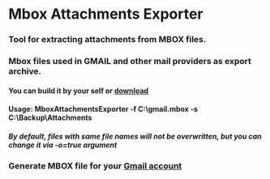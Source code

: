 # Mbox Attachments Exporter

### Tool for extracting attachments from MBOX files.
### Mbox files used in GMAIL and other mail providers as export archive.


#### You can build it by your self or [ download ](https://github.com/pylypeiev/MboxAttachmentsExporter/blob/main/Assets/MboxAttachmentsExporter.exe) 
#### Usage: MboxAttachmentsExporter -f C:\gmail.mbox  -s C:\Backup\Attachments

##### By default, files with same file names will not be overwritten, but you can change it via -o=true argument  

### Generate MBOX file for your [ Gmail account ](https://takeout.google.com/)

